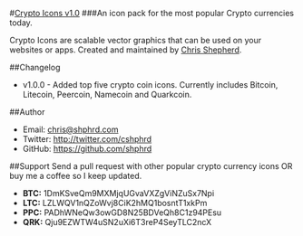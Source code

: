 
#[Crypto Icons v1.0](http://shphrd.com/crypto-icons)
###An icon pack for the most popular Crypto currencies today.  

Crypto Icons are scalable vector graphics that can be used on your websites or apps. Created and
maintained by [Chris Shepherd](http://twitter.com/cshphrd).

##Changelog
- v1.0.0 - Added top five crypto coin icons. Currently includes Bitcoin, Litecoin, Peercoin, Namecoin and Quarkcoin.

##Author
- Email: chris@shphrd.com
- Twitter: http://twitter.com/cshphrd
- GitHub: https://github.com/shphrd

##Support
Send a pull request with other popular crypto currency icons OR buy me a coffee so I keep updated.

- **BTC:** 1DmKSveQm9MXMjqUGvaVXZgViNZuSx7Npi
- **LTC:** LZLWQV1nQZoWvj8CiK2hMQ1bosntT1xkPm
- **PPC:** PADhWNeQw3owGD8N25BDVeQh8C1z94PEsu
- **QRK:** Qju9EZWTW4uSN2uXi6T3reP4SeyTLC2ncX
